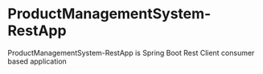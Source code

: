 # ProductManagementSystem-RestApp
ProductManagementSystem-RestApp is Spring Boot Rest Client consumer based application
